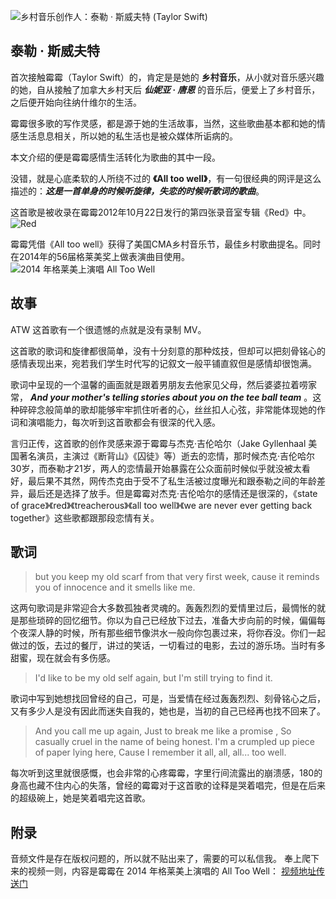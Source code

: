 ![乡村音乐创作人：泰勒 · 斯威夫特 (Taylor Swift)](http://blogsource.chenkaikai.com/uploads/2019/12/taylor02.jpg)

## 泰勒 · 斯威夫特

首次接触霉霉（Taylor Swift）的，肯定是是她的 **乡村音乐**，从小就对音乐感兴趣的她，自从接触了加拿大乡村天后 ***仙妮亚 · 唐恩*** 的音乐后，便爱上了乡村音乐，之后便开始向往纳什维尔的生活。

霉霉很多歌的写作灵感，都是源于她的生活故事，当然，这些歌曲基本都和她的情感生活息息相关，所以她的私生活也是被众媒体所诟病的。

本文介绍的便是霉霉感情生活转化为歌曲的其中一段。


没错，就是心底柔软的人所绕不过的 **《All too well》**，有一句很经典的网评是这么描述的：***这是一首单身的时候听旋律，失恋的时候听歌词的歌曲***。


这首歌是被收录在霉霉2012年10月22日发行的第四张录音室专辑《Red》中。
![Red](http://blogsource.chenkaikai.com/uploads/2019/12/red01.jpg)



霉霉凭借《All too well》获得了美国CMA乡村音乐节，最佳乡村歌曲提名。同时在2014年的56届格莱美奖上做表演曲目使用。
![2014 年格莱美上演唱 All Too Well](http://blogsource.chenkaikai.com/uploads/2019/12/ATW01.png)



## 故事

ATW 这首歌有一个很遗憾的点就是没有录制 MV。

这首歌的歌词和旋律都很简单，没有十分刻意的那种炫技，但却可以把刻骨铭心的感情表现出来，宛若我们学生时代写的记叙文一般平铺直叙但是感情却很饱满。

歌词中呈现的一个温馨的画面就是跟着男朋友去他家见父母，然后婆婆拉着唠家常， ***And your mother's telling stories about you on the tee ball team*** 。这种碎碎念般简单的歌却能够牢牢抓住听者的心，丝丝扣人心弦，非常能体现她的作词和演唱能力，每次听到这首歌都会有很深的代入感。


言归正传，这首歌的创作灵感来源于霉霉与杰克·吉伦哈尔（Jake Gyllenhaal 美国著名演员，主演过《断背山》《囚徒》等）逝去的恋情，那时候杰克·吉伦哈尔30岁，而泰勒才21岁，两人的恋情最开始暴露在公众面前时候似乎就没被太看好，最后果不其然，网传杰克由于受不了私生活被过度曝光和跟泰勒之间的年龄差异，最后还是选择了放手。但是霉霉对杰克·吉伦哈尔的感情还是很深的，《state of grace》《red》《treacherous》《all too well》《we are never ever getting back together》这些歌都跟那段恋情有关。


## 歌词

>but you keep my old scarf from that very first week,
cause it reminds you of innocence and it smells like me.

这两句歌词是非常迎合大多数孤独者灵魂的。轰轰烈烈的爱情里过后，最惆怅的就是那些琐碎的回忆细节。你以为自己已经放下过去，准备大步向前的时候，偏偏每个夜深人静的时候，所有那些细节像洪水一般向你包裹过来，将你吞没。你们一起做过的饭，去过的餐厅，讲过的笑话，一切看过的电影，去过的游乐场。当时有多甜蜜，现在就会有多伤感。


>I'd like to be my old self again,
but I'm still trying to find it. 

歌词中写到她想找回曾经的自己，可是，当爱情在经过轰轰烈烈、刻骨铭心之后，又有多少人是没有因此而迷失自我的，她也是，当初的自己已经再也找不回来了。

>And you call me up again, 
Just to break me like a promise ,
So casually cruel in the name of being honest. 
I'm a crumpled up piece of paper lying here,
Cause I remember it all, all, all... too well. 

每次听到这里就很感慨，也会非常的心疼霉霉，字里行间流露出的崩溃感，180的身高也藏不住内心的失落，曾经的霉霉对于这首歌的诠释是哭着唱完，但是在后来的超级碗上，她是笑着唱完这首歌。

## 附录
音频文件是存在版权问题的，所以就不贴出来了，需要的可以私信我。
奉上爬下来的视频一则，内容是霉霉在 2014 年格莱美上演唱的 All Too Well：
[视频地址传送门](http://baijiahao.baidu.com/builder/preview/s?id=1627545314199148493)